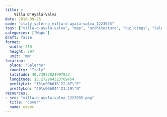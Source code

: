 ```yaml
---
title: > 
    Villa D'Ayala-Valva
date: 2018-09-26
code: "italy_salerno_villa-d-ayala-valva_1223935"
tags: ["villa-d-ayala-valva", "map", "architecture", "buildings", "Salerno", "Italy"]
categories: ["Maps"]
draft: false
format:
  width: 210
  height: 297
  unit: 'mm'
location:
  place: "Salerno"
  country: "Italy"
  latitude: 40.73922021997833
  longitude: 15.272964323709454
  prettyLat: "15\u00b016'22.67\"E"
  prettyLon: "40\u00b044'21.19\"N"
resources:
- src: "villa-d-ayala-valva_1223935.png"
  title: "Cover"
  name: cover
---
```

